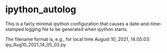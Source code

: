 # ipython_autolog

This is a fairly minimal ipython configuration that causes a date-and-time-stamped logging file to be generated when ipython starts.

The filename format is, e.g., for local time August 10, 2021, 14:05:03: ipy_Aug10_2021_14_05_03.py
